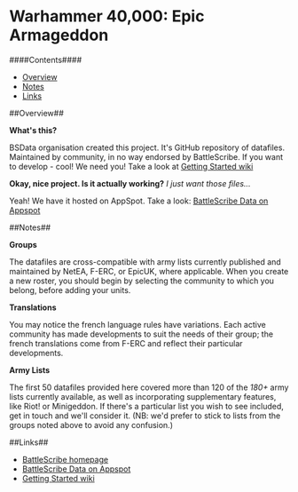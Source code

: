 Warhammer 40,000: Epic Armageddon
================

####Contents####

* [Overview][]
* [Notes][]
* [Links][]


[Overview]: #overview
[Notes]: #notes
[Links]: #links


##Overview##

__What's this?__

BSData organisation created this project. It's GitHub repository of datafiles.
Maintained by community, in no way endorsed by BattleScribe. If you want
to develop - cool! We need you! Take a look at [Getting Started wiki][]

__Okay, nice project. Is it actually working?__ _I just want those files..._

Yeah! We have it hosted on AppSpot. Take a look: [BattleScribe Data on Appspot][]


##Notes##

__Groups__

The datafiles are cross-compatible with army lists currently published and maintained by NetEA, F-ERC, or EpicUK, where applicable. When you create a new roster, you should begin by selecting the community to which you belong, before adding your units.

__Translations__

You may notice the french language rules have variations. Each active community has made developments to suit the needs of their group; the french translations come from F-ERC and reflect their particular developments.

__Army Lists__

The first 50 datafiles provided here covered more than 120 of the _180+_ army lists currently available, as well as incorporating supplementary features, like Riot! or Minigeddon. If there's a particular list you wish to see included, get in touch and we'll consider it. (NB: we'd prefer to stick to lists from the groups noted above to avoid any confusion.)


##Links##

* [BattleScribe homepage][]
* [BattleScribe Data on Appspot][]
* [Getting Started wiki][]


[BattleScribe homepage]: http://www.battlescribe.net/
[BattleScribe Data on Appspot]: http://battlescribedata.appspot.com/#/repos
[Getting Started wiki]: https://github.com/BSData/bsdata/wiki/Home#getting-started

